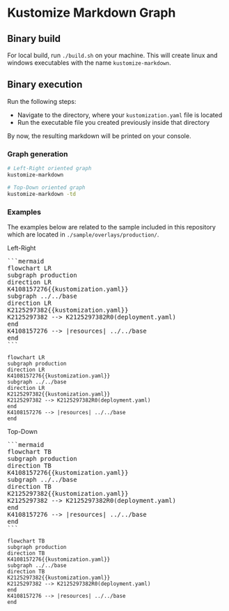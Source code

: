 # Kustomize Markdown Graph

## Binary build

For local build, run `./build.sh` on your machine. This will create linux and windows executables with the name `kustomize-markdown`.

## Binary execution

Run the following steps:
* Navigate to the directory, where your `kustomization.yaml` file is located
* Run the executable file you created previously inside that directory

By now, the resulting markdown will be printed on your console.

### Graph generation

```sh
# Left-Right oriented graph
kustomize-markdown

# Top-Down oriented graph
kustomize-markdown -td
```

### Examples

The examples below are related to the sample included in this repository which are located in `./sample/overlays/production/`.

Left-Right
<pre>
```mermaid
flowchart LR
subgraph production
direction LR
K4108157276{{kustomization.yaml}}
subgraph ../../base
direction LR
K2125297382{{kustomization.yaml}}
K2125297382 --> K2125297382R0(deployment.yaml)
end
K4108157276 --> |resources| ../../base
end
```
</pre>

```mermaid
flowchart LR
subgraph production
direction LR
K4108157276{{kustomization.yaml}}
subgraph ../../base
direction LR
K2125297382{{kustomization.yaml}}
K2125297382 --> K2125297382R0(deployment.yaml)
end
K4108157276 --> |resources| ../../base
end
```

Top-Down
<pre>
```mermaid
flowchart TB
subgraph production
direction TB
K4108157276{{kustomization.yaml}}
subgraph ../../base
direction TB
K2125297382{{kustomization.yaml}}
K2125297382 --> K2125297382R0(deployment.yaml)
end
K4108157276 --> |resources| ../../base
end
```
</pre>

```mermaid
flowchart TB
subgraph production
direction TB
K4108157276{{kustomization.yaml}}
subgraph ../../base
direction TB
K2125297382{{kustomization.yaml}}
K2125297382 --> K2125297382R0(deployment.yaml)
end
K4108157276 --> |resources| ../../base
end
```
